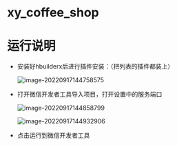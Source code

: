 # xy_coffee_shop
# 运行说明

- 安装好hbuilderx后进行插件安装：（把列表的插件都装上）

  ![image-20220917144758575](C:/Users/zhy19/AppData/Roaming/Typora/typora-user-images/image-20220917144758575.png)

- 打开微信开发者工具导入项目，打开设置中的服务端口

  ![image-20220917144858799](C:/Users/zhy19/AppData/Roaming/Typora/typora-user-images/image-20220917144858799.png)

  ![image-20220917144932906](C:/Users/zhy19/AppData/Roaming/Typora/typora-user-images/image-20220917144932906.png)

- 点击运行到微信开发者工具
